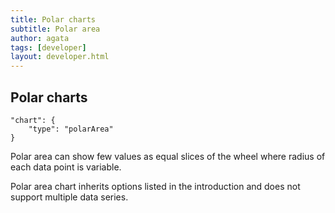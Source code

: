 ```yaml
---
title: Polar charts
subtitle: Polar area
author: agata
tags: [developer]
layout: developer.html
---
```



## Polar charts

```text
"chart": {
	"type": "polarArea"
}
```

Polar area can show few values as equal slices of the wheel where radius of each data point is variable. 

Polar area chart inherits options listed in the introduction and does not support multiple data series.